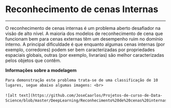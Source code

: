 # Reconhecimento de cenas Internas

---

  O reconhecimento de cenas internas é um problema aberto desafiador na visão de alto nível. A maioria dos modelos de reconhecimento de cena que funcionam bem para cenas externas têm um desempenho ruim no domínio interno. A principal dificuldade é que enquanto algumas cenas internas (por exemplo, corredores) podem ser bem caracterizadas por propriedades espaciais globais, outras (por exemplo, livrarias) são melhor caracterizadas pelos objetos que contêm. 
  
  **Informações sobre a modelagem**
  
    Para demonstração este problema trata-se de uma classificação de 10 lugares, segue abaixo algumas imagens: <br>
    
    ![alt text](https://github.com/JoseCaarlos/Projetos-de-curso-de-Data-Science/blob/master/DeepLearning/Reconhecimento%20de%20cenas%20internas/imagem.png)
